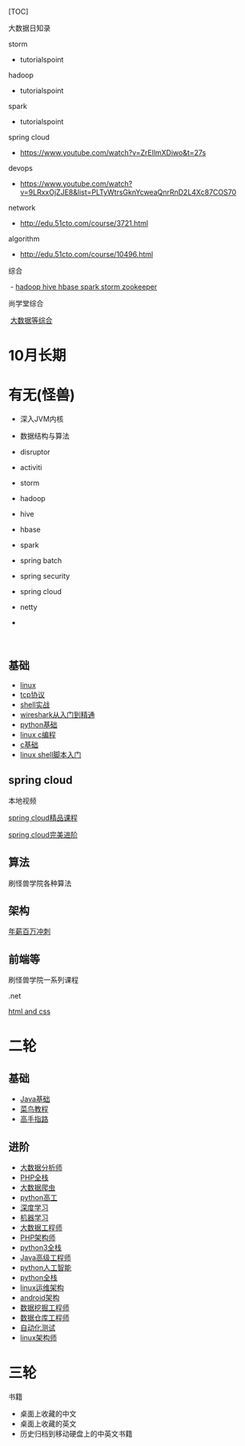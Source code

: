 [TOC]

大数据日知录



storm

 - tutorialspoint



hadoop

 - tutorialspoint



spark

 - tutorialspoint



spring cloud

- https://www.youtube.com/watch?v=ZrEllmXDiwo&t=27s

devops

- https://www.youtube.com/watch?v=9LRxxOjZJE8&list=PLTyWtrsGknYcweaQnrRnD2L4Xc87COS70

network

 - http://edu.51cto.com/course/3721.html

algorithm

 - http://edu.51cto.com/course/10496.html




综合

​	- [hadoop hive hbase spark storm zookeeper](https://www.nowcoder.com/courses/12)

尚学堂综合

​	[大数据等综合](http://www.bjsxt.com/download.html)







# 10月长期

# 有无(怪兽)

- 深入JVM内核

- 数据结构与算法

- disruptor

- activiti

- storm

- hadoop

- hive

- hbase

- spark

- spring batch

- spring security

- spring cloud

- netty

- ​

  ​

## 基础

- [linux](https://ke.qq.com/webcourse/index.html#course_id=206642&term_id=100244661&taid=1202938735437618&vid=k1417trt0ly)
- [tcp协议](https://ke.qq.com/course/234589)
- [shell实战](http://edu.51cto.com/center/course/lesson/index?id=180729)
- [wireshark从入门到精通](http://edu.51cto.com/course/3721.html)
- [python基础](http://edu.51cto.com/course/5445.html)
- [linux c编程](http://edu.51cto.com/course/358.html)
- [c基础](http://edu.51cto.com/course/3233.html)
- [linux shell脚本入门](http://edu.51cto.com/course/6068.html)

## spring cloud

本地视频

[spring cloud精品课程](http://www.guaishouxueyuan.net/thread-34878-1-1.html)

[spring cloud完美进阶](http://www.guaishouxueyuan.net/thread-36687-1-1.html)

## 算法

刷怪兽学院各种算法

## 架构

[年薪百万冲刺](http://www.guaishouxueyuan.net/thread-35704-1-1.html)

## 前端等

刷怪兽学院一系列课程

.net

[html and css](http://www.guaishouxueyuan.net/thread-35704-1-1.html)





# 二轮

## 基础

- [Java基础](http://www.guaishouxueyuan.net/article-475-1.html?_dsign=3e9a855b)
- [菜鸟教程](http://www.guaishouxueyuan.net/cainiaojiaocheng/)
- [高手指路](http://www.guaishouxueyuan.net/forum-112-1.html)

## 进阶

- [大数据分析师](http://www.guaishouxueyuan.net/thread-35783-1-1.html?_dsign=c338eb51)
- [PHP全栈](http://www.guaishouxueyuan.net/thread-35882-1-1.html?_dsign=93602448)
- [大数据爬虫](http://www.guaishouxueyuan.net/thread-35883-1-1.html?_dsign=fa0d459a)
- [python高工](http://www.guaishouxueyuan.net/thread-35884-1-1.html?_dsign=c8626d7e)
- [深度学习](http://www.guaishouxueyuan.net/thread-35884-1-1.html?_dsign=c8626d7e)
- [机器学习](http://www.guaishouxueyuan.net/thread-36236-1-1.html?_dsign=4c5f9d9a)
- [大数据工程师](http://www.guaishouxueyuan.net/thread-36237-1-1.html?_dsign=70b2d2e9)
- [PHP架构师](http://www.guaishouxueyuan.net/thread-36238-1-1.html?_dsign=6dc5db16)
- [python3全栈](http://www.guaishouxueyuan.net/thread-36239-1-1.html?_dsign=d4846913)
- [Java高级工程师](http://www.guaishouxueyuan.net/thread-36319-1-1.html?_dsign=2d2d5874)
- [python人工智能](http://www.guaishouxueyuan.net/thread-36320-1-1.html?_dsign=7017421b)
- [python全栈](http://www.guaishouxueyuan.net/thread-36422-1-1.html?_dsign=d76d02c4)
- [linux运维架构](http://www.guaishouxueyuan.net/thread-36428-1-1.html?_dsign=bcc7bbef)
- [android架构](http://www.guaishouxueyuan.net/thread-36438-1-1.html?_dsign=e07f7dad)
- [数据挖掘工程师](http://www.guaishouxueyuan.net/thread-36517-1-1.html?_dsign=73812931)
- [数据仓库工程师](http://www.guaishouxueyuan.net/thread-36518-1-1.html?_dsign=4ea0676a)
- [自动化测试](http://www.guaishouxueyuan.net/thread-36713-1-1.html?_dsign=96287465)
- [linux架构师](http://www.guaishouxueyuan.net/thread-36714-1-1.html?_dsign=1bf8ec83)


# 三轮

书籍

- 桌面上收藏的中文
- 桌面上收藏的英文
- 历史归档到移动硬盘上的中英文书籍
